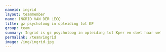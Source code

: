 ```yaml
---
nameid: ingrid
layout: teammember
name: INGRID VAN DER LECQ
title: gz psycholoog in opleiding tot KP
group: team
summary: Ingrid is gz psycholoog in opleiding tot Kper en doet haar wetenschappelijke onderzoek gedeelte van de opleiding onder begeleiding van Anke.
permalink: /team/ingrid
image: /img/ingrid.jpg
---
```

